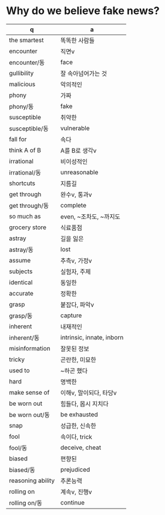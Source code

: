# Why do we believe fake news?

 q  | a
--- | ---
the smartest		| 똑똑한 사람들
encounter		| 직면v
encounter/동		| face
gullibility		| 잘 속아넘어가는 것
malicious		| 악의적인
phony			| 가짜
phony/동		| fake
susceptible		| 취약한
susceptible/동		| vulnerable
fall for		| 속다
think A of B		| A를 B로 생각v
irrational		| 비이성적인
irrational/동		| unreasonable
shortcuts		| 지름길
get through		| 완수v, 통과v
get through/동		| complete
so much as		| even, ~조차도, ~까지도
grocery store		| 식료품점
astray			| 길을 잃은
astray/동		| lost
assume			| 추측v, 가정v
subjects		| 실험자, 주제
identical		| 동일한
accurate		| 정확한
grasp			| 붙잡다, 파악v
grasp/동		| capture
inherent		| 내재적인
inherent/동		| intrinsic, innate, inborn
misinformation		| 잘못된 정보
tricky			| 곤란한, 미묘한
used to			| ~하곤 했다
hard			| 명백한
make sense of		| 이해v, 말이되다, 타당v
be worn out		| 힘들다, 몹시 지치다
be worn out/동		| be exhausted
snap			| 성급한, 신속한
fool			| 속이다, trick
fool/동			| deceive, cheat
biased			| 편향된
biased/동		| prejudiced
reasoning ability	| 추론능력
rolling on		| 계속v, 진행v
rolling on/동		| continue
